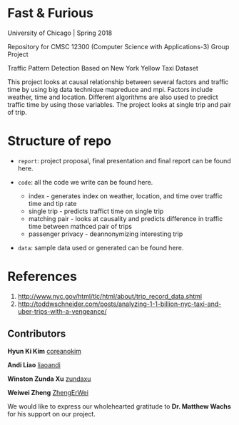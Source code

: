 # Fast & Furious

University of Chicago | Spring 2018

Repository for CMSC 12300 (Computer Science with Applications-3) Group Project

Traffic Pattern Detection Based on New York Yellow Taxi Dataset

This project looks at causal relationship between several factors and traffic time by using big data technique mapreduce and mpi. Factors include weather, time and location. Different algorithms are also used to predict traffic time by using those variables. The project looks at single trip and pair of trip.

# Structure of repo
- <code>report</code>: project proposal, final presentation and final report can be found here.

- <code>code</code>: all the code we write can be found here.
  - index - generates index on weather, location, and time over traffic time and tip rate
  - single trip - predicts traffict time on single trip
  - matching pair - looks at causality and predicts difference in traffic time between mathced pair of trips
  - passenger privacy  - deannonymizing interesting trip
  
- <code>data</code>: sample data used or generated can be found here.


# References
1. http://www.nyc.gov/html/tlc/html/about/trip_record_data.shtml
2. http://toddwschneider.com/posts/analyzing-1-1-billion-nyc-taxi-and-uber-trips-with-a-vengeance/


## Contributors
**Hyun Ki Kim** [coreanokim](https://github.com/coreanokim)

**Andi Liao** [liaoandi](https://github.com/liaoandi)

**Winston Zunda Xu** [zundaxu](https://github.com/zundaxu)

**Weiwei Zheng** [ZhengErWei](https://github.com/ZhengErWei)

We would like to express our wholehearted gratitude to **Dr. Matthew Wachs** for 
his support on our project.
